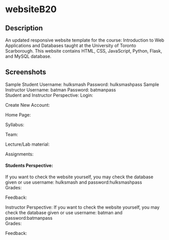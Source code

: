 # websiteB20
<h2> Description </h2>

An updated responsive website template for the course: Introduction to Web Applications and Databases taught at the University of Toronto Scarborough. This website contains HTML, CSS, JavaScript, Python, Flask, and MySQL database.
<br>
<h2>Screenshots </h2>

Sample Student Username: hulksmash  Password: hulksmashpass
Sample Instructor Username: batman  Password: batmanpass
<br>
Student and Instructor Perspective:
Login:
<br>

Create New Account:
<br>

Home Page:
<br>

Syllabus:
<br>

Team:
<br>

Lecture/Lab material:
<br>

Assignments:
<br>

<h4>Students Perspective: </h4>
If you want to check the website yourself, you may check the database given or use username: hulksmash and password:hulksmashpass
<br>
Grades:
<br>

Feedback:
<br>

Instructor Perspective:
If you want to check the website yourself, you may check the database given or use username: batman and password:batmanpass
<br>
Grades:
<br>

Feedback:
<br>
